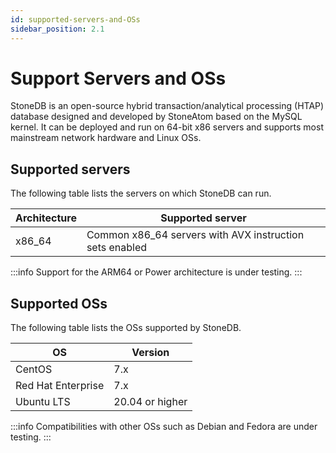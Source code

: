 ```yaml
---
id: supported-servers-and-OSs
sidebar_position: 2.1
---
```

# Support Servers and OSs
StoneDB is an open-source hybrid transaction/analytical processing (HTAP) database designed and developed by StoneAtom based on the MySQL kernel. It can be deployed and run on 64-bit x86 servers and supports most mainstream network hardware and Linux OSs.
## Supported servers
The following table lists the servers on which StoneDB can run.

| **Architecture** | **Supported server** |
| --- | --- |
| x86_64 | Common x86_64 servers with AVX instruction sets enabled |

:::info
Support for the ARM64 or Power architecture is under testing.
:::
## Supported OSs
The following table lists the OSs supported by StoneDB.

| **OS** | **Version** |
| --- | --- |
| CentOS | 7.x |
| Red Hat Enterprise | 7.x |
| Ubuntu LTS | 20.04 or higher |

:::info
Compatibilities with other OSs such as Debian and Fedora are under testing.
:::

